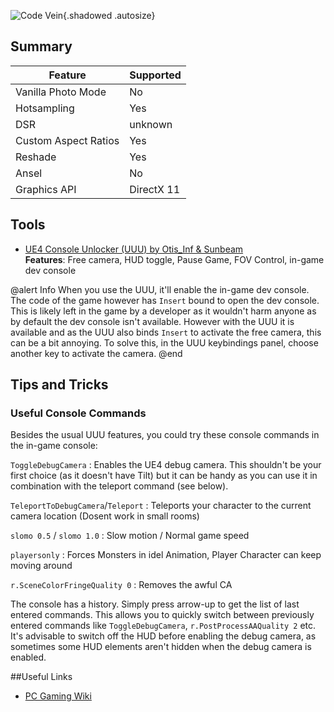 ![Code Vein](Images\codevein_header.png "Shot by ItsYFP"){.shadowed .autosize}

## Summary

Feature | Supported
--|--
Vanilla Photo Mode | No
Hotsampling | Yes
DSR | unknown
Custom Aspect Ratios | Yes
Reshade | Yes 
Ansel | No
Graphics API | DirectX 11
 
## Tools

* [UE4 Console Unlocker (UUU) by Otis_Inf & Sunbeam](../GeneralGuides/universal_ue4_consoleunlocker.htm)  
**Features**: Free camera, HUD toggle, Pause Game, FOV Control, in-game dev console

@alert Info
When you use the UUU, it'll enable the in-game dev console. The code of the game however has `Insert` bound to open the dev console. This is likely left in the game
by a developer as it wouldn't harm anyone as by default the dev console isn't available. However with the UUU it is available and as the UUU also binds `Insert` to activate
the free camera, this can be a bit annoying. To solve this, in the UUU keybindings panel, choose another key to activate the camera. 
@end

## Tips and Tricks

### Useful Console Commands

Besides the usual UUU features, you could try these console commands in the in-game console:

`ToggleDebugCamera`
:	Enables the UE4 debug camera. This shouldn't be your first choice (as it doesn't have Tilt) but it can be handy as you can use it 
in combination with the teleport command (see below).

`TeleportToDebugCamera`/`Teleport`
:	Teleports your character to the current camera location (Dosent work in small rooms)

`slomo 0.5` / `slomo 1.0`
:	Slow motion / Normal game speed

`playersonly`
:	Forces Monsters in idel Animation, Player Character can keep moving around

`r.SceneColorFringeQuality 0`
:	Removes the awful CA

The console has a history. Simply press arrow-up to get the list of last entered commands. This allows you to quickly switch between previously entered commands like `ToggleDebugCamera`, `r.PostProcessAAQuality 2` etc. It's advisable to switch off the HUD before enabling the debug camera, as sometimes some HUD elements aren't hidden when the debug camera is enabled.


##Useful Links

* [PC Gaming Wiki](https://pcgamingwiki.com/wiki/Code_Vein)
